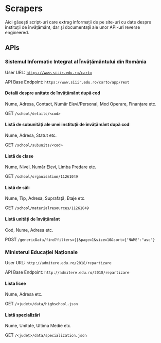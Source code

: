 # Scrapers
Aici găsești script-uri care extrag informații de pe site-uri cu date despre instituții de învățământ, dar și documentații ale unor API-uri reverse engineered.

## APIs
### Sistemul Informatic Integrat al Învățământului din România
User URL: [`https://www.siiir.edu.ro/carto`](https://www.siiir.edu.ro/carto)

API Base Endpoint: `https://www.siiir.edu.ro/carto/app/rest`

#### Detalii despre unitate de învățământ după cod
Nume, Adresa, Contact, Număr Elevi/Personal, Mod Operare, Finanțare etc.

GET `/school/details/<cod>`

#### Listă de subunități ale unei instituții de învățământ după cod
Nume, Adresa, Statut etc.

GET `/school/subunits/<cod>`

#### Listă de clase
Nume, Nivel, Număr Elevi, Limba Predare etc.

GET `/school/organisation/11261049`

#### Listă de săli
Nume, Tip, Adresa, Suprafață, Etaje etc.

GET `/school/materialresources/11261049`

#### Listă unități de învățământ
Cod, Nume, Adresa etc.

POST `/genericData/find?filters={}&page=1&size=10&sort={"NAME":"asc"}`

### Ministerul Educației Naționale
User URL: `http://admitere.edu.ro/2018/repartizare`

API Base Endpoint: `http://admitere.edu.ro/2018/repartizare`

#### Lista licee
Nume, Adresa etc.

GET `/<județ>/data/highschool.json`

#### Listă specializări
Nume, Unitate, Ultima Medie etc.

GET `/<județ>/data/specialization.json`
